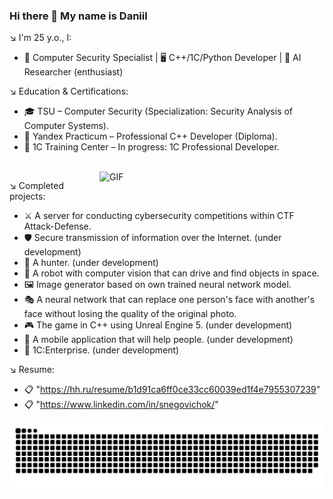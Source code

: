 ### Hi there 👋 My name is Daniil
↘️ I'm 25 y.o., I:
- 🔐 Computer Security Specialist | 🖥️ C++/1C/Python Developer | 🤖 AI Researcher (enthusiast) 

↘️ Education & Certifications:
- 🎓 TSU – Computer Security (Specialization: Security Analysis of Computer Systems).
- 📜 Yandex Practicum – Professional C++ Developer (Diploma).
- 🔭 1C Training Center – In progress: 1C Professional Developer.
<br/>
<img align="right" alt="GIF" src="https://raw.githubusercontent.com/rahul-jha98/rahul-jha98/main/techstack.gif" width="360px"/>

↘️ Completed projects:
- ⚔️ A server for conducting cybersecurity competitions within CTF Attack-Defense.
- 🛡️ Secure transmission of information over the Internet. (under development)
- 🏹 A hunter. (under development)
- 👀 A robot with computer vision that can drive and find objects in space.
- 🖼️ Image generator based on own trained neural network model.
- 🎭 A neural network that can replace one person's face with another's face without losing the quality of the original photo.
- 🎮 The game in C++ using Unreal Engine 5. (under development)
- 📱 A mobile application that will help people. (under development)
- 🧮 1C:Enterprise. (under development)

↘️ Resume:
- 📋 "https://hh.ru/resume/b1d91ca6ff0ce33cc60039ed1f4e7955307239"
- 📋 "https://www.linkedin.com/in/snegovichok/"

<picture>
  <source
    media="(prefers-color-scheme: dark)"
    srcset="https://raw.githubusercontent.com/platane/snk/output/github-contribution-grid-snake-dark.svg"
  />
  <source
    media="(prefers-color-scheme: light)"
    srcset="https://raw.githubusercontent.com/platane/snk/output/github-contribution-grid-snake.svg"
  />
  <img
    alt="github contribution grid snake animation"
    src="https://raw.githubusercontent.com/platane/snk/output/github-contribution-grid-snake.svg"
  />
</picture>
